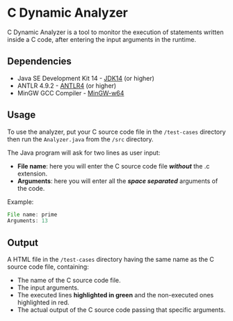 # C Dynamic Analyzer

C Dynamic Analyzer is a tool to monitor the execution of statements written inside a C code, after entering the input arguments in the runtime.

## Dependencies

* Java SE Development Kit 14 - [JDK14](https://www.oracle.com/java/technologies/javase/jdk14-archive-downloads.html) (or higher)
* ANTLR 4.9.2 - [ANTLR4](https://www.antlr.org/download.html) (or higher)
* MinGW GCC Compiler - [MinGW-w64](http://mingw-w64.org/doku.php)

## Usage

To use the analyzer, put your C source code file in the `/test-cases` directory then run the `Analyzer.java` from the `/src` directory.

The Java program will ask for two lines as user input:
* **File name**: here you will enter the C source code file ***without*** the .c extension.
* **Arguments**: here you will enter all the ***space separated*** arguments of the code.

Example:

```Java
File name: prime
Arguments: 13
```

## Output

A HTML file in the `/test-cases` directory having the same name as the C source code file, containing:
* The name of the C source code file.
* The input arguments.
* The executed lines **highlighted in green** and the non-executed ones highlighted in red.
* The actual output of the C source code passing that specific arguments.
